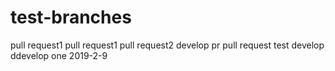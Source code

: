 # test-branches
pull request1
pull request1
pull request2
develop pr
pull request
test develop
ddevelop one
2019-2-9
